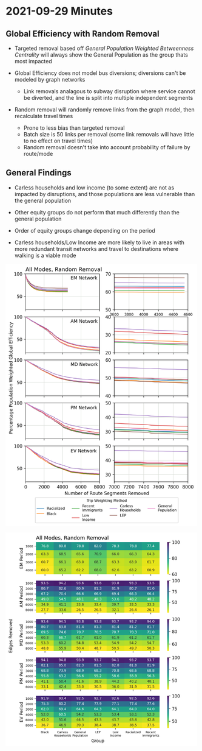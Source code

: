 # 2021-09-29 Minutes

## Global Efficiency with Random Removal

* Targeted removal based off _General Population Weighted Betweenness Centrality_ will always show the General Population as the group thats most impacted

* Global Efficiency does not model bus diversions; diversions can't be modeled by graph networks
    * Link removals analagous to subway disruption where service cannot be diverted, and the line is split into multiple independent segments

* Random removal will randomly remove links from the graph model, then recalculate travel times
    * Prone to less bias than targeted removal
    * Batch size is 50 links per removal (some link removals will have little to no effect on travel times)
    * Random removal doesn't take into account probability of failure by route/mode

## General Findings

* Carless households and low income (to some extent) are not as impacted by disruptions, and those populations are less vulnerable than the general population

* Other equity groups do not perform that much differently than the general population

* Order of equity groups change depending on the period

* Carless households/Low Income are more likely to live in areas with more redundant transit networks and travel to destinations where walking is a viable mode

![All Modes](https://github.com/rickl4/masters_minutes/blob/main/2021-09-29/img/GE-Random_Graph.png)

![All Modes](https://github.com/rickl4/masters_minutes/blob/main/2021-09-29/img/GE-Random_Heatmap.png)

